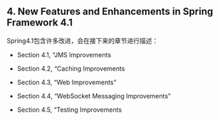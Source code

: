 ## 4. New Features and Enhancements in Spring Framework 4.1

Spring4.1包含许多改进，会在接下来的章节进行描述：

- Section 4.1, “JMS Improvements

- Section 4.2, “Caching Improvements

- Section 4.3, “Web Improvements”

- Section 4.4, “WebSocket Messaging Improvements”

- Section 4.5, “Testing Improvements